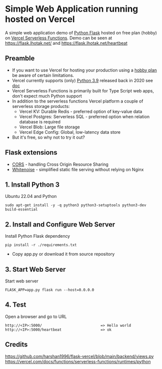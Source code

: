 # Simple Web Application running hosted on Vercel

A simple web application demo of [Python Flask](https://flask.palletsprojects.com/) hosted on free plan (hobby)
on [Vercel Serverless Functions](https://vercel.com/).
Demo can be seen at https://flask.lhotak.net/ and https://flask.lhotak.net/heartbeat

## Preamble

* If you want to use Vercel for hosting your production using
  a [hobby plan](https://vercel.com/docs/accounts/plans/hobby) be aware of certain limitations.
* Vercel currently supports (only) [Python 3.9](https://www.python.org/downloads/release/python-390/) released back in
  2020 see [doc](https://vercel.com/docs/functions/serverless-functions/runtimes/python)
* Vercel Serverless Functions is primarily built for Type Script web apps, don't expect much Python support
* In addition to the serverless functions Vercel platform a couple of serverless storage products:
    * Vercel KV: Durable Redis - preferred option of key-value data
    * Vercel Postgres: Serverless SQL - preferred option when relation database is required
    * Vercel Blob: Large file storage
    * Vercel Edge Config: Global, low-latency data store
* But it's free, so why not to try it out?

## Flask extensions
* [CORS](https://flask-cors.readthedocs.io/en/latest/) - handling Cross Origin Resource Sharing 
* [Whitenoise](https://whitenoise.readthedocs.io/en/latest/) - simplified static file serving without relying on Nginx


## 1. Install Python 3

Ubuntu 22.04 and Python

    sudo apt-get install -y -q python3 python3-setuptools python3-dev build-essential

## 2. Install and Configure Web Server

Install Python Flask dependency

    pip install -r ./requirements.txt

- Copy app.py or download it from source repository

## 3. Start Web Server

Start web server

    FLASK_APP=app.py flask run --host=0.0.0.0

## 4. Test

Open a browser and go to URL

    http://<IP>:5000/                           => Hello world
    http://<IP>:5000/heartbeat                  => ok

## Credits

https://github.com/harshan1996/flask-vercel/blob/main/backend/views.py
https://vercel.com/docs/functions/serverless-functions/runtimes/python